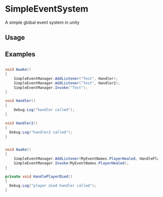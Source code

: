 # SimpleEventSystem
A simple global event system in unity 

## Usage

## Examples
```csharp

void Awake()
{
    SimpleEventManager.AddListener("Test", Handler);
    SimpleEventManager.AddListener("Test", Handler2);
    SimpleEventManager.Invoke("Test");
}

void Handler()
{
    Debug.Log("handler called");
}

void Handler2()
{
  Debug.Log("handler2 called");
}

```

```csharp

void Awake()
{
    SimpleEventManager.AddListener(MyEventNames.PlayerHealed, HandlePlayerDied);
    SimpleEventManager.Invoke(MyEventNames.PlayerHealed);
}

private void HandlePlayerDied()
{
  Debug.Log("player died handler called");
}

```
